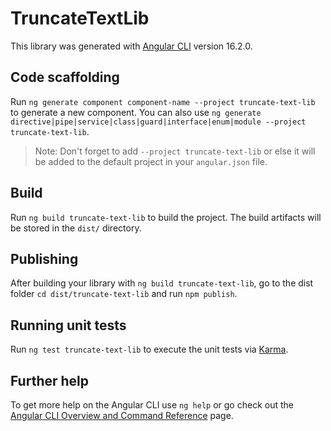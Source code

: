 # TruncateTextLib

This library was generated with [Angular CLI](https://github.com/angular/angular-cli) version 16.2.0.

## Code scaffolding

Run `ng generate component component-name --project truncate-text-lib` to generate a new component. You can also use `ng generate directive|pipe|service|class|guard|interface|enum|module --project truncate-text-lib`.
> Note: Don't forget to add `--project truncate-text-lib` or else it will be added to the default project in your `angular.json` file. 

## Build

Run `ng build truncate-text-lib` to build the project. The build artifacts will be stored in the `dist/` directory.

## Publishing

After building your library with `ng build truncate-text-lib`, go to the dist folder `cd dist/truncate-text-lib` and run `npm publish`.

## Running unit tests

Run `ng test truncate-text-lib` to execute the unit tests via [Karma](https://karma-runner.github.io).

## Further help

To get more help on the Angular CLI use `ng help` or go check out the [Angular CLI Overview and Command Reference](https://angular.io/cli) page.
